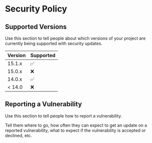 # Security Policy

## Supported Versions

Use this section to tell people about which versions of your project are
currently being supported with security updates.

| Version | Supported          |
| ------- | ------------------ |
| 15.1.x  | :white_check_mark: |
| 15.0.x  | :x:                |
| 14.0.x  | :white_check_mark: | 
| < 14.0  | :x:                |

## Reporting a Vulnerability

Use this section to tell people how to report a vulnerability.

Tell them where to go, how often they can expect to get an update on a
reported vulnerability, what to expect if the vulnerability is accepted or
declined, etc.
